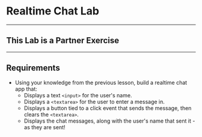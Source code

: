 # Realtime Chat Lab
---

## This Lab is a Partner Exercise

---

## Requirements

- Using your knowledge from the previous lesson, build a realtime chat app that:
  - Displays a text `<input>` for the user's name.
  - Displays a `<textarea>` for the user to enter a message in.
  - Displays a button tied to a click event that sends the message, then clears the `<textarea>`.
  - Displays the chat messages, along with the user's name that sent it - as they are sent!
